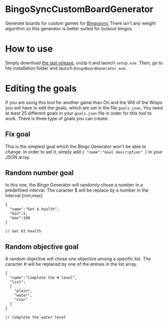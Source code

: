 # BingoSyncCustomBoardGenerator
Generate boards for custom games for [Bingosync](https://bingosync.com/)
There isn't any weight algorithm so this generator is better suited for lockout bingos.

# How to use
Simply download [the last release](https://github.com/Foopyo/BingoSyncCustomBoardGenerator/releases), unzip it and launch `setup.exe`. Then, go to hte installation folder and launch `BingoBoardGenerator.exe`.

# Editing the goals
If you are using this tool for another game than Ori and the Will of the Wisps you will have to edit the goals, which are set in the file `goals.json`. You need at least 25 different goals in your `goals.json` file in order for this tool to work.
There is three type of goals you can create:
## Fix goal
This is the simplest goal which the Bingo Generator won't be able to change. In order to set it, simply add `{ "name":"Goal description" }` in your JSON array.
## Random number goal
In this one, the Bingo Generator will randomly chose a number in a predefined interval. The caracter $ will be replace by a number in the interval [min;max]
```
{
  "name":"Get $ health",
  "min":5,
  "max":100
}

// Get 61 health
```
## Random objective goal
A random objective will chose one objective among a specific list. The caracter # will be replaced by one of the entries in the list array.
```
{
  "name":"Complete the # level",
  "list":
  [
    "plain",
    "water",
    "star"
  ]
}

// Complete the water level
```
